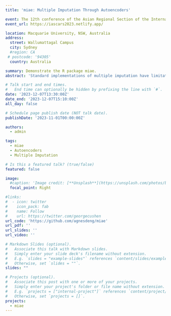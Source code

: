 ```yaml
---
title: 'miae: Multiple Imputation Through Autoencoders'

event: The 12th conference of the Asian Regional Section of the International Association for Statistical Computing (IASC-ARS)
event_url: https://iascars2023.netlify.app/

location: Macquarie University, NSW, Australia
address:
  street: Wallumattagal Campus
  city: Sydney
  #region: CA
 # postcode: '94305'
  country: Australia

summary: Demonstrate the R package miae.
abstract: 'Standard implementations of multiple imputation have limitations in handling missing data in large datasets with complex data structures. Achieving satisfactory imputation performance often depends on properly specifying the imputation model to account for interactions among variables. Therefore, imputing a large dataset can be daunting, particularly when there is a large number of incomplete variables. In this talk, we will discuss the potential of applying different variants of autoencoders to multiple imputation. A comprehensive analysis on the the effect of hyperparameters on imputation performance is given. We provide insights into the suitability of using autoencoders for multiple imputation tasks and give practical suggestions to improve their imputation performance. The proposed procedure is implemented in an R package miae, which uses torch as the backend, so that setting up Python is not required. In addition, miae aims to provide an automated procedure, where the main imputation function can automatically handle tasks such as data preprocessing and proprocessing, without requiring extra work from users. Various statistical techniques have also been implemented to enhance the imputation performance of miae and its performance is evaluated and compared to those of mice and mixgb. The development version of miae is available at https://github.com/agnesdeng/miae.'

# Talk start and end times.
#   End time can optionally be hidden by prefixing the line with `#`.
date: '2023-12-07T13:30:00Z'
date_end: '2023-12-07T15:10:00Z'
all_day: false

# Schedule page publish date (NOT talk date).
publishDate: '2023-11-01T00:00:00Z'

authors:
  - admin

tags:
  - miae
  - Autoencoders
  - Multiple Imputation

# Is this a featured talk? (true/false)
featured: false

image:
  #caption: 'Image credit: [**Unsplash**](https://unsplash.com/photos/bzdhc5b3Bxs)'
  focal_point: Right

#links:
#  - icon: twitter
#    icon_pack: fab
#    name: Follow
#    url: https://twitter.com/georgecushen
url_code: 'https://github.com/agnesdeng/miae'
url_pdf: ''
url_slides: ''
url_video: ''

# Markdown Slides (optional).
#   Associate this talk with Markdown slides.
#   Simply enter your slide deck's filename without extension.
#   E.g. `slides = "example-slides"` references `content/slides/example-slides.md`.
#   Otherwise, set `slides = ""`.
slides: ""

# Projects (optional).
#   Associate this post with one or more of your projects.
#   Simply enter your project's folder or file name without extension.
#   E.g. `projects = ["internal-project"]` references `content/project/deep-learning/index.md`.
#   Otherwise, set `projects = []`.
projects:
  - miae
---
```



